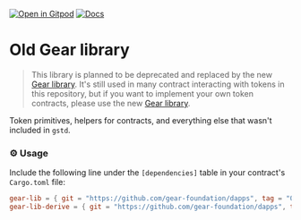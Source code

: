 [![Open in Gitpod](https://img.shields.io/badge/Open_in-Gitpod-white?logo=gitpod)](https://gitpod.io/#FOLDER=gear-lib-old/https://github.com/gear-foundation/dapps)
[![Docs](https://img.shields.io/github/actions/workflow/status/gear-foundation/dapps/contracts-build.yml?logo=rust&label=docs)](https://dapps.gear.rs/gear_lib_old)

# Old Gear library

> This library is planned to be deprecated and replaced by the new [Gear library]. It's still used in many contract interacting with tokens in this repository, but if you want to implement your own token contracts, please use the new [Gear library].

[Gear library]: ../gear-lib

Token primitives, helpers for contracts, and everything else that wasn't included in `gstd`.

### ⚙️ Usage

Include the following line under the `[dependencies]` table in your contract's `Cargo.toml` file:
```toml
gear-lib = { git = "https://github.com/gear-foundation/dapps", tag = "0.3.2" }
gear-lib-derive = { git = "https://github.com/gear-foundation/dapps", tag = "0.3.2" }
```
